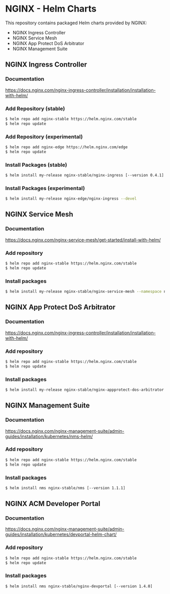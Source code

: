 # NGINX - Helm Charts

This repository contains packaged Helm charts provided by NGINX:

- NGINX Ingress Controller
- NGINX Service Mesh
- NGINX App Protect DoS Arbitrator
- NGINX Management Suite


## NGINX Ingress Controller

### Documentation

https://docs.nginx.com/nginx-ingress-controller/installation/installation-with-helm/

### Add Repository (stable)

```sh
$ helm repo add nginx-stable https://helm.nginx.com/stable
$ helm repo update
```

### Add Repository (experimental)

```sh
$ helm repo add nginx-edge https://helm.nginx.com/edge
$ helm repo update
```


### Install Packages (stable)

```sh
$ helm install my-release nginx-stable/nginx-ingress [--version 0.4.1]
```

### Install Packages (experimental)

```sh
$ helm install my-release nginx-edge/nginx-ingress --devel

```

## NGINX Service Mesh

### Documentation

https://docs.nginx.com/nginx-service-mesh/get-started/install-with-helm/

### Add repository
```sh
$ helm repo add nginx-stable https://helm.nginx.com/stable
$ helm repo update
```

### Install packages
```sh
$ helm install my-release nginx-stable/nginx-service-mesh --namespace nginx-mesh --create-namespace
```

## NGINX App Protect DoS Arbitrator

### Documentation

https://docs.nginx.com/nginx-ingress-controller/installation/installation-with-helm/

### Add repository
```sh
$ helm repo add nginx-stable https://helm.nginx.com/stable
$ helm repo update
```

### Install packages
```sh
$ helm install my-release nginx-stable/nginx-appprotect-dos-arbitrator [--version 0.1.0]
```

## NGINX Management Suite

### Documentation

https://docs.nginx.com/nginx-management-suite/admin-guides/installation/kubernetes/nms-helm/

### Add repository
```sh
$ helm repo add nginx-stable https://helm.nginx.com/stable
$ helm repo update
```

### Install packages
```sh
$ helm install nms nginx-stable/nms [--version 1.1.1]
```

## NGINX ACM Developer Portal

### Documentation

https://docs.nginx.com/nginx-management-suite/admin-guides/installation/kubernetes/devportal-helm-chart/

### Add repository
```sh
$ helm repo add nginx-stable https://helm.nginx.com/stable
$ helm repo update
```

### Install packages
```sh
$ helm install nms nginx-stable/nginx-devportal [--version 1.4.0]
```
